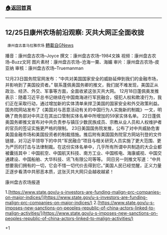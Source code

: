 ###  [:house:返回首頁](https://github.com/ourhimalayas/txt)
---

## 12/25日康州农场前沿观察: 灭共大网正全面收拢
` 康州盘古喜马拉雅农场` [轉載自GNews](https://gnews.org/zh-hans/683318/)

播音：康州盘古农场–Joyce
撰文：康州盘古农场–1984文姝
视频：康州盘古农场–Buzz文珂
图片素材：康州盘古农场–沧海一粟、海媚
审片：康州盘古农场–皮亚纳
审核：康州盘古农场–Truemanman



12月23日国务院官网发布：“中共对美国国家安全的威胁延伸到我们的金融市场，并影响到了美国投资者。”
联系蓬佩奥国务卿的推文，我们就不难发现，美国正从政治、经济、外交、军事等方面，全面收紧这张灭共大网。
12月18日蓬佩奥发推表示：随着习近平总书记继续在中国南海进行军民融合，侵犯人权和欺凌行为，我们正在采取行动，通过增加新的实体清单来捍卫美国的国家安全和外交政策利益。国务院网站发布了《美国对与恶意活动有关的中国行为人实施新的制裁》一文，明确了商务部对中共正在其出口管制实体名单中所增加的59家实体名单。
22日蓬佩奥国务卿推文宣布对中共负责参与镇压少数民族成员、宗教从业人员和人权维护者的官员的签证实施更严格的限制。
23日美国国务院发推，公布了对中共威胁危害美国金融市场和美国投资者的制裁措施。推后附有美国国务院官方网站刊登的文件链接，对习近平领导下的中共“军民融合”项目与相关研究人员实施了更大范围、更为严厉的打击与法律制裁。在这份实体名单中，几乎所有所谓中共制造的大企业都被囊括其中：中国航空、中国航天科技、南方工业、中国核电、海康威视、中国交通建设、中国船舶、大华科技、讯飞有限公司等等。
同日另一则推文写道：“中共想要我们拥有的一切，它会不惜一切代价去得到它。”美国人民已经觉醒，正义力量正逐步看清中共邪恶本质，这张灭共大网只会越收越紧！

康州盘古农场报道

1.[https://www.state.gov/u-s-investors-are-funding-malign-prc-companies-on-major-indices/](https://www.state.gov/u-s-investors-are-funding-malign-prc-companies-on-major-indices/)
2.[https://www.state.gov/u-s-imposes-new-sanctions-on-peoples-republic-of-china-actors-linked-to-malign-activities/](https://www.state.gov/u-s-imposes-new-sanctions-on-peoples-republic-of-china-actors-linked-to-malign-activities/)

+1
